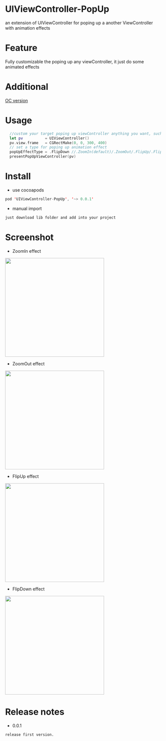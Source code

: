 # UIViewController-PopUp
an extension of UIViewController for poping up a another ViewController with animation effects

# Feature
Fully customizable the poping up any viewController, it just do some animated effects

# Additional

[OC version](https://github.com/litt1e-p/UIViewController_PopUp)

# Usage

```swift
  //custom your target poping up viewController anything you want, such as its bound size ...
  let pv          = UIViewController()
  pv.view.frame   = CGRectMake(0, 0, 300, 400)
  // set a type for poping up animation effect
  popUpEffectType = .FlipDown //.ZoomIn(default)/.ZoomOut/.FlipUp/.FlipDown
  presentPopUpViewController(pv)
```

# Install

- use cocoapods
```swift
pod 'UIViewController-PopUp', '~> 0.0.1'
```
- manual import
```swift
just download lib folder and add into your project
```

# Screenshot

- ZoomIn effect

<img src="Screenshots/screenshot01.gif" width="320">

- ZoomOut effect

<img src="Screenshots/screenshot02.gif" width="320">

- FlipUp effect

<img src="Screenshots/screenshot03.gif" width="320">

- FlipDown effect

<img src="Screenshots/screenshot04.gif" width="320">

# Release notes

- 0.0.1

`release first version.`
